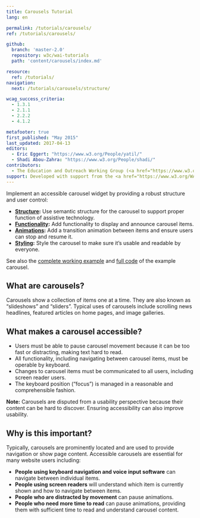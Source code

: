 ```yaml
---
title: Carousels Tutorial
lang: en

permalink: /tutorials/carousels/
ref: /tutorials/carousels/

github:
  branch: 'master-2.0'
  repository: w3c/wai-tutorials
  path: 'content/carousels/index.md'

resource:
  ref: /tutorials/
navigation:
  next: /tutorials/carousels/structure/

wcag_success_criteria:
  - 1.3.1
  - 2.1.1
  - 2.2.2
  - 4.1.2

metafooter: true
first_published: "May 2015"
last_updated: 2017-04-13
editors:
  - Eric Eggert: "https://www.w3.org/People/yatil/"
  - Shadi Abou-Zahra: "https://www.w3.org/People/shadi/"
contributors:
  - The Education and Outreach Working Group (<a href="https://www.w3.org/WAI/EO/">EOWG</a>)
support: Developed with support from the <a href="https://www.w3.org/WAI/ACT/">WAI-ACT project</a>, co-funded by the <strong>European Commission <abbr title="Information Society Technologies">IST</abbr> Programme</strong>.
---
```


Implement an accessible carousel widget by providing a robust structure and user control:

* **[Structure](/tutorials/carousels/structure/):**  Use semantic structure for the carousel to support proper function of assistive technology.
* **[Functionality](/tutorials/carousels/functionality/):** Add functionality to display and announce carousel items.
* **[Animations](/tutorials/carousels/animations/):** Add a transition animation between items and ensure users can stop and resume it.
* **[Styling](/tutorials/carousels/styling/):** Style the carousel to make sure it’s usable and readable by everyone.

See also the [complete working example](/tutorials/carousels/working-example/) and [full code](/tutorials/carousels/full-code/) of the example carousel.

## What are carousels?

Carousels show a collection of items one at a time. They are also known as “slideshows” and “sliders”. Typical uses of carousels include scrolling news headlines, featured articles on home pages, and image galleries.

## What makes a carousel accessible?

- Users must be able to pause carousel movement because it can be too fast or distracting, making text hard to read.
- All functionality, including navigating between carousel items, must be operable by keyboard.
- Changes to carousel items must be communicated to all users, including screen reader users.
- The keyboard position (“focus”) is managed in a reasonable and comprehensible fashion.

**Note:** Carousels are disputed from a usability perspective because their content can be hard to discover. Ensuring accessibility can also improve usability.

## Why is this important?

Typically, carousels are prominently located and are used to provide navigation or show page content. Accessible carousels are essential for many website users including:

- **People using keyboard navigation and voice input software** can navigate between individual items.
- **People using screen readers** will understand which item is currently shown and how to navigate between items.
- **People who are distracted by movement** can pause animations.
- **People who need more time to read** can pause animations, providing them with sufficient time to read and understand carousel content.
